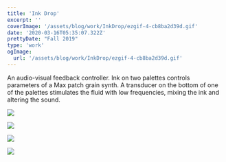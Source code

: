 ```yaml
---
title: 'Ink Drop'
excerpt: ''
coverImage: '/assets/blog/work/InkDrop/ezgif-4-cb8ba2d39d.gif'
date: '2020-03-16T05:35:07.322Z'
prettyDate: "Fall 2019"
type: 'work'
ogImage:
  url: '/assets/blog/work/InkDrop/ezgif-4-cb8ba2d39d.gif'
---
```


An audio-visual feedback controller. Ink on two palettes controls parameters of a Max patch grain synth. A transducer on the bottom of one of the palettes stimulates the fluid with low frequencies, mixing the ink and altering the sound.


![](/assets/blog/work/InkDrop/ezgif-4-650f4c9bc5b9.gif)

![](/assets/blog/work/InkDrop/IMG_0478.jpeg)

![](/assets/blog/work/InkDrop/IMG_0471.jpeg)

![](/assets/blog/work/InkDrop/ezgif-4-f3cf70a3f5c2.gif)
